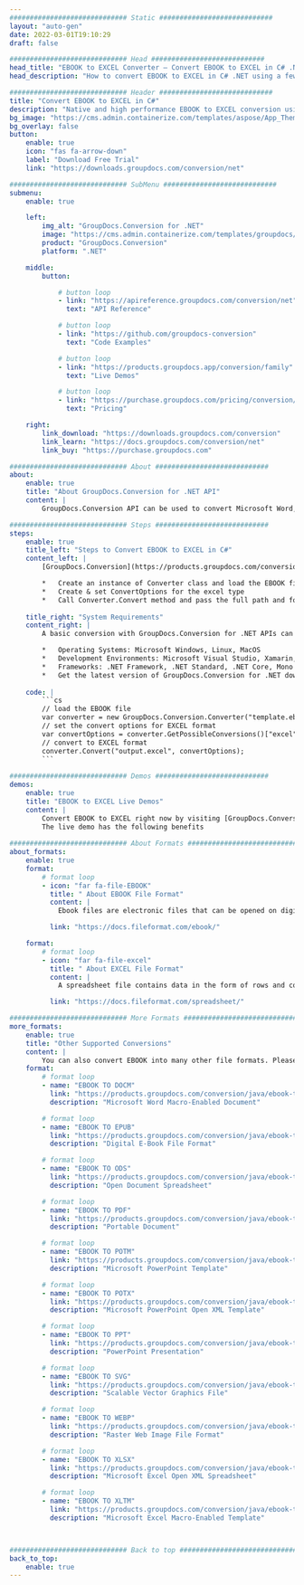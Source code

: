 ```yaml
---
############################# Static ############################
layout: "auto-gen"
date: 2022-03-01T19:10:29
draft: false

############################# Head ############################
head_title: "EBOOK to EXCEL Converter – Convert EBOOK to EXCEL in C# .NET"
head_description: "How to convert EBOOK to EXCEL in C# .NET using a few lines of code? Use GroupDocs documents conversion APIs to convert 160+ file formats."

############################# Header ############################
title: "Convert EBOOK to EXCEL in C#"
description: "Native and high performance EBOOK to EXCEL conversion using server side GroupDocs.Conversion for .NET APIs, without the use of any software like Microsoft or Open Office."
bg_image: "https://cms.admin.containerize.com/templates/aspose/App_Themes/V3/images/bg/header1.png"
bg_overlay: false
button:
    enable: true
    icon: "fas fa-arrow-down"
    label: "Download Free Trial"
    link: "https://downloads.groupdocs.com/conversion/net"

############################# SubMenu ############################
submenu:
    enable: true

    left:
        img_alt: "GroupDocs.Conversion for .NET"
        image: "https://cms.admin.containerize.com/templates/groupdocs/images/product-logos/90x90-noborder/groupdocs-conversion-net.png"
        product: "GroupDocs.Conversion"
        platform: ".NET"

    middle:
        button:

            # button loop
            - link: "https://apireference.groupdocs.com/conversion/net"
              text: "API Reference"

            # button loop
            - link: "https://github.com/groupdocs-conversion"
              text: "Code Examples"

            # button loop
            - link: "https://products.groupdocs.app/conversion/family"
              text: "Live Demos"

            # button loop
            - link: "https://purchase.groupdocs.com/pricing/conversion/net"
              text: "Pricing"

    right:
        link_download: "https://downloads.groupdocs.com/conversion"
        link_learn: "https://docs.groupdocs.com/conversion/net"
        link_buy: "https://purchase.groupdocs.com"

############################# About ############################
about:
    enable: true
    title: "About GroupDocs.Conversion for .NET API"
    content: |
        GroupDocs.Conversion API can be used to convert Microsoft Word, Excel, PowerPoint, PDF, Visio and various other formats. GroupDocs.Conversion is a standalone API that is suitable for server side and backend systems where high performance is required. It does not depend on any software like Microsoft or Open Office.

############################# Steps ############################
steps:
    enable: true
    title_left: "Steps to Convert EBOOK to EXCEL in C#"
    content_left: |
        [GroupDocs.Conversion](https://products.groupdocs.com/conversion/net) makes it easy for developers to convert the EBOOK file to EXCEL using a few lines of code.

        *   Create an instance of Converter class and load the EBOOK file with full path
        *   Create & set ConvertOptions for the excel type
        *   Call Converter.Convert method and pass the full path and format (EXCEL) as parameter
        
    title_right: "System Requirements"
    content_right: |
        A basic conversion with GroupDocs.Conversion for .NET APIs can be done by implementing a few easy steps. Our APIs are supported on all major platforms and operating systems. Before executing the code below, please make sure that you have the following prerequisites installed on your system.

        *   Operating Systems: Microsoft Windows, Linux, MacOS
        *   Development Environments: Microsoft Visual Studio, Xamarin, MonoDevelop
        *   Frameworks: .NET Framework, .NET Standard, .NET Core, Mono
        *   Get the latest version of GroupDocs.Conversion for .NET downloaded from [Nuget](https://www.nuget.org/packages/groupdocs.conversion)
        
    code: |
        ```cs
        // load the EBOOK file
        var converter = new GroupDocs.Conversion.Converter("template.ebook");
        // set the convert options for EXCEL format
        var convertOptions = converter.GetPossibleConversions()["excel"].ConvertOptions;
        // convert to EXCEL format
        converter.Convert("output.excel", convertOptions);
        ```
        
############################# Demos ############################
demos:
    enable: true
    title: "EBOOK to EXCEL Live Demos"
    content: |
        Convert EBOOK to EXCEL right now by visiting [GroupDocs.Conversion Live Demos](https://products.groupdocs.app/conversion/family) website.  
        The live demo has the following benefits
        
############################# About Formats ############################
about_formats:
    enable: true
    format:
        # format loop
        - icon: "far fa-file-EBOOK"
          title: " About EBOOK File Format"
          content: |
            Ebook files are electronic files that can be opened on digital devices known as eReaders. An eReader can be any device such as a computer, a tablet or a smartphone. The most popular ebook file format is the XML based ePub that can easily be read by several applications. Some popular eReaders include Amazon Kindle, Sony Reader, Hanlin and IRIX. An eBook can contain different types of contents such as text, image, and video.

          link: "https://docs.fileformat.com/ebook/"

    format:
        # format loop
        - icon: "far fa-file-excel"
          title: " About EXCEL File Format"
          content: |
            A spreadsheet file contains data in the form of rows and columns. You can open, view and edit such files using spreadsheet software applications such as Microsoft Excel that is now available for both Windows and MacOS operating system. Similarly, Google sheets is a free online spreadsheet creating and editing tool that works from any web browser.

          link: "https://docs.fileformat.com/spreadsheet/"

############################# More Formats ############################
more_formats:
    enable: true
    title: "Other Supported Conversions"
    content: |
        You can also convert EBOOK into many other file formats. Please see the complete list below.
    format: 
        # format loop
        - name: "EBOOK TO DOCM"
          link: "https://products.groupdocs.com/conversion/java/ebook-to-docm/"
          description: "Microsoft Word Macro-Enabled Document"

        # format loop
        - name: "EBOOK TO EPUB"
          link: "https://products.groupdocs.com/conversion/java/ebook-to-epub/"
          description: "Digital E-Book File Format"

        # format loop
        - name: "EBOOK TO ODS"
          link: "https://products.groupdocs.com/conversion/java/ebook-to-ods/"
          description: "Open Document Spreadsheet"

        # format loop
        - name: "EBOOK TO PDF"
          link: "https://products.groupdocs.com/conversion/java/ebook-to-pdf/"
          description: "Portable Document"

        # format loop
        - name: "EBOOK TO POTM"
          link: "https://products.groupdocs.com/conversion/java/ebook-to-potm/"
          description: "Microsoft PowerPoint Template"

        # format loop
        - name: "EBOOK TO POTX"
          link: "https://products.groupdocs.com/conversion/java/ebook-to-potx/"
          description: "Microsoft PowerPoint Open XML Template"

        # format loop
        - name: "EBOOK TO PPT"
          link: "https://products.groupdocs.com/conversion/java/ebook-to-ppt/"
          description: "PowerPoint Presentation"

        # format loop
        - name: "EBOOK TO SVG"
          link: "https://products.groupdocs.com/conversion/java/ebook-to-svg/"
          description: "Scalable Vector Graphics File"

        # format loop
        - name: "EBOOK TO WEBP"
          link: "https://products.groupdocs.com/conversion/java/ebook-to-webp/"
          description: "Raster Web Image File Format"

        # format loop
        - name: "EBOOK TO XLSX"
          link: "https://products.groupdocs.com/conversion/java/ebook-to-xlsx/"
          description: "Microsoft Excel Open XML Spreadsheet"

        # format loop
        - name: "EBOOK TO XLTM"
          link: "https://products.groupdocs.com/conversion/java/ebook-to-xltm/"
          description: "Microsoft Excel Macro-Enabled Template"



############################# Back to top ###############################
back_to_top:
    enable: true
---
```

